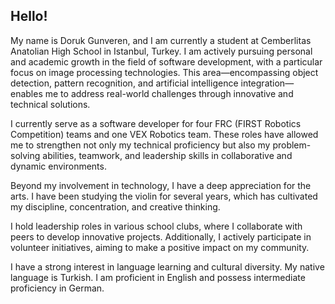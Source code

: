 ## Hello!
My name is Doruk Gunveren, and I am currently a student at Cemberlitas Anatolian High School in Istanbul, Turkey. I am actively pursuing personal and academic growth in the field of software development, with a particular focus on image processing technologies. This area—encompassing object detection, pattern recognition, and artificial intelligence integration—enables me to address real-world challenges through innovative and technical solutions.

I currently serve as a software developer for four FRC (FIRST Robotics Competition) teams and one VEX Robotics team. These roles have allowed me to strengthen not only my technical proficiency but also my problem-solving abilities, teamwork, and leadership skills in collaborative and dynamic environments.

Beyond my involvement in technology, I have a deep appreciation for the arts. I have been studying the violin for several years, which has cultivated my discipline, concentration, and creative thinking.

I hold leadership roles in various school clubs, where I collaborate with peers to develop innovative projects. Additionally, I actively participate in volunteer initiatives, aiming to make a positive impact on my community.

I have a strong interest in language learning and cultural diversity. My native language is Turkish. I am proficient in English and possess intermediate proficiency in German.
